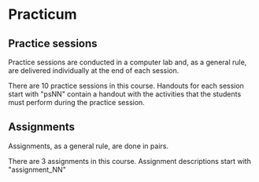# Practicum

## Practice sessions

Practice sessions are conducted in a computer lab and, as a general rule, are delivered individually at the end of each session.

There are 10 practice sessions in this course. Handouts for each session start with "psNN" contain a handout with the activities that the students must perform during the practice session.

## Assignments

Assignments, as a general rule, are done in pairs.

There are 3 assignments in this course. Assignment descriptions start with "assignment_NN"
